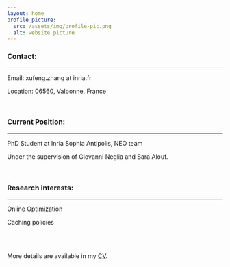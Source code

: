 ```yaml
---
layout: home
profile_picture:
  src: /assets/img/profile-pic.png
  alt: website picture
---
```


<h3 id="contact-">Contact:</h3>
<hr>
<p>Email: xufeng.zhang at inria.fr</p>
<p>Location: 06560, Valbonne, France </p>
<br />

<h3 id="currant-position-">Current Position:</h3>
<hr>
<p>PhD Student at Inria Sophia Antipolis, NEO team</p>
<p>Under the supervision of Giovanni Neglia and Sara Alouf.</p>
<br />

<h3 id="research-interests-">Research interests:</h3>
<hr>
<p>Online Optimization</p>
<p>Caching policies</p>
<br />


<br />
<p>More details are available in my <a href="/assets/CV
">CV</a>.</p>
